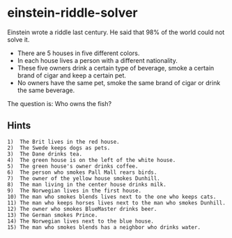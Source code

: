 # einstein-riddle-solver

Einstein wrote a riddle last century. He said that 98% of the world could not solve it.

   * There are 5 houses in five different colors.
   * In each house lives a person with a different nationality.
   * These five owners drink a certain type of beverage, smoke a certain brand of cigar and keep a certain pet.
   *  No owners have the same pet, smoke the same brand of cigar or drink the same beverage.

The question is: Who owns the fish?

## Hints

    1)  The Brit lives in the red house.
    2)  The Swede keeps dogs as pets.
    3)  The Dane drinks tea.
    4)  The green house is on the left of the white house.
    5)  The green house's owner drinks coffee.
    6)  The person who smokes Pall Mall rears birds.
    7)  The owner of the yellow house smokes Dunhill.
    8)  The man living in the center house drinks milk.
    9)  The Norwegian lives in the first house.
    10) The man who smokes blends lives next to the one who keeps cats.
    11) The man who keeps horses lives next to the man who smokes Dunhill.
    12) The owner who smokes BlueMaster drinks beer.
    13) The German smokes Prince.
    14) The Norwegian lives next to the blue house.
    15) The man who smokes blends has a neighbor who drinks water.
